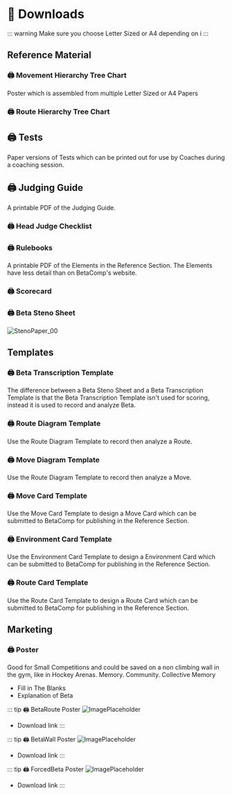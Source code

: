 # 📎 Downloads

::: warning
Make sure you choose Letter Sized or A4 depending on i
:::

## Reference Material

### 🖨️ Movement Hierarchy Tree Chart

Poster which is assembled from multiple Letter Sized or A4 Papers

### 🖨️ Route Hierarchy Tree Chart

## 🖨️ Tests

Paper versions of Tests which can be printed out for use by Coaches during a coaching session.

## 🖨️ Judging Guide

A printable PDF of the Judging Guide.

### 🖨️ Head Judge Checklist

### 🖨️ Rulebooks

A printable PDF of the Elements in the Reference Section. The Elements have less detail than on BetaComp's website.

### 🖨️ Scorecard

### 🖨️ Beta Steno Sheet
![StenoPaper_00](/StenoPaper_00.jpg)


## Templates 

### 🖨️ Beta Transcription Template

The difference between a Beta Steno Sheet and a Beta Transcription Template is that the Beta Transcription Template isn't used for scoring, instead it is used to record and analyze Beta.

### 🖨️ Route Diagram Template

Use the Route Diagram Template to record then analyze a Route.

### 🖨️ Move Diagram Template

Use the Route Diagram Template to record then analyze a Move.

### 🖨️ Move Card Template

Use the Move Card Template to design a Move Card which can be submitted to BetaComp for publishing in the Reference Section.

### 🖨️ Environment Card Template

Use the Environment Card Template to design a Environment Card which can be submitted to BetaComp for publishing in the Reference Section.

### 🖨️ Route Card Template

Use the Route Card Template to design a Route Card which can be submitted to BetaComp for publishing in the Reference Section.


## Marketing



### 🖨️ Poster

Good for Small Competitions and could be saved on a non climbing wall in the gym, like in Hockey Arenas. Memory. Community. Collective Memory

- Fill in The Blanks
- Explanation of Beta

::: tip 🖨️ BetaRoute Poster
![ImagePlaceholder](/ImagePlaceholder.png)
- Download link
:::

::: tip 🖨️ BetaWall Poster
![ImagePlaceholder](/ImagePlaceholder.png)
- Download link
:::


::: tip 🖨️ ForcedBeta Poster
![ImagePlaceholder](/ImagePlaceholder.png)
- Download link
:::
